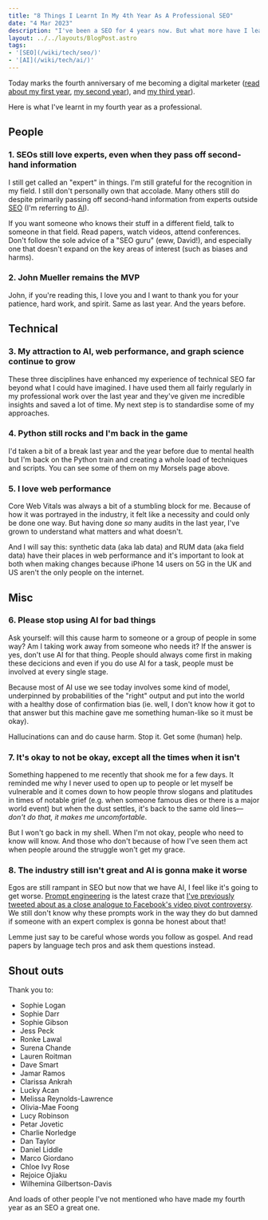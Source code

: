 ```yaml
---
title: "8 Things I Learnt In My 4th Year As A Professional SEO"
date: "4 Mar 2023"
description: "I've been a SEO for 4 years now. But what more have I learnt? I wrote a list of 12 things I've picked up over that period."
layout: ../../layouts/BlogPost.astro
tags:
- '[SEO](/wiki/tech/seo/)'
- '[AI](/wiki/tech/ai/)'
---
```


Today marks the fourth anniversary of me becoming a digital marketer ([read about my first year](/post/first-year-professional-seo/), [my second year](/post/second-year-professional-seo/)), and [my third year](/post/third-year-professional-seo/)).

Here is what I've learnt in my fourth year as a professional.

## People

### 1. SEOs still love experts, even when they pass off second-hand information

I still get called an "expert" in things. I'm still grateful for the recognition in my field. I still don't personally own that accolade. Many others still do despite primarily passing off second-hand information from experts outside [SEO](/wiki/tech/seo/) (I'm referring to [AI](/wiki/tech/ai/)).

If you want someone who knows their stuff in a different field, talk to someone in that field. Read papers, watch videos, attend conferences. Don't follow the sole advice of a "SEO guru" (eww, David!), and especially one that doesn't expand on the key areas of interest (such as biases and harms).

### 2. John Mueller remains the MVP

John, if you're reading this, I love you and I want to thank you for your patience, hard work, and spirit. Same as last year. And the years before.

## Technical

### 3. My attraction to AI, web performance, and graph science continue to grow

These three disciplines have enhanced my experience of technical SEO far beyond what I could have imagined. I have used them all fairly regularly in my professional work over the last year and they've given me incredible insights and saved a lot of time. My next step is to standardise some of my approaches.

### 4. Python still rocks and I'm back in the game

I'd taken a bit of a break last year and the year before due to mental health but I'm back on the Python train and creating a whole load of techniques and scripts. You can see some of them on my Morsels page above.

### 5. I love web performance

Core Web Vitals was always a bit of a stumbling block for me. Because of how it was portrayed in the industry, it felt like a necessity and could only be done one way. But having done _so_ many audits in the last year, I've grown to understand what matters and what doesn't.

And I will say this: synthetic data (aka lab data) and RUM data (aka field data) have their places in web performance and it's important to look at both when making changes because iPhone 14 users on 5G in the UK and US aren't the only people on the internet.

## Misc

### 6. Please stop using AI for bad things

Ask yourself: will this cause harm to someone or a group of people in some way? Am I taking work away from someone who needs it? If the answer is yes, don't use AI for that thing. People should always come first in making these decicions and even if you do use AI for a task, people must be involved at every single stage.

Because most of AI use we see today involves some kind of model, underpinned by probabilities of the "right" output and put into the world with a healthy dose of confirmation bias (ie. well, I don't know how it got to that answer but this machine gave me something human-like so it must be okay).

Hallucinations can and do cause harm. Stop it. Get some (human) help.

### 7. It's okay to not be okay, except all the times when it isn't

Something happened to me recently that shook me for a few days. It reminded me why I never used to open up to people or let myself be vulnerable and it comes down to how people throw slogans and platitudes in times of notable grief (e.g. when someone famous dies or there is a major world event) but when the dust settles, it's back to the same old lines&mdash;_don't do that, it makes me uncomfortable_.

But I won't go back in my shell. When I'm not okay, people who need to know will know. And those who don't because of how I've seen them act when people around the struggle won't get my grace.

### 8. The industry still isn't great and AI is gonna make it worse

Egos are still rampant in SEO but now that we have AI, I feel like it's going to get worse. [Prompt engineering](/post/prompt-engineering/) is the latest craze that [I've previously tweeted about as a close analogue to Facebook's video pivot controversy](https://twitter.com/LukeDavisSEO/status/1630506643136937985). We still don't know why these prompts work in the way they do but damned if someone with an expert complex is gonna be honest about that!

Lemme just say to be careful whose words you follow as gospel. And read papers by language tech pros and ask them questions instead.

## Shout outs

Thank you to:

- Sophie Logan
- Sophie Darr
- Sophie Gibson
- Jess Peck
- Ronke Lawal
- Surena Chande
- Lauren Roitman
- Dave Smart
- Jamar Ramos
- Clarissa Ankrah
- Lucky Acan
- Melissa Reynolds-Lawrence  
- Olivia-Mae Foong
- Lucy Robinson
- Petar Jovetic
- Charlie Norledge
- Dan Taylor
- Daniel Liddle
- Marco Giordano
- Chloe Ivy Rose
- Rejoice Ojiaku
- Wilhemina Gilbertson-Davis  

And loads of other people I've not mentioned who have made my fourth year as an SEO a great one.